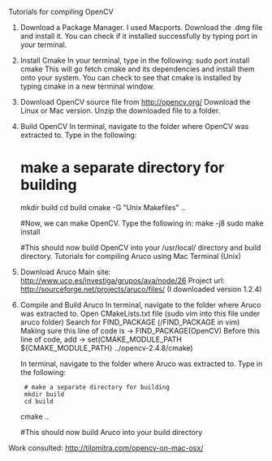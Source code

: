 Tutorials for compiling OpenCV

1. Download a Package Manager.
	I used Macports. Download the .dmg file and install it. You can check if it installed successfully by typing port in your terminal.
2. Install Cmake
	In your terminal, type in the following: sudo port install cmake
	This will go fetch cmake and its dependencies and install them onto your system. You can check to see that cmake is installed by typing cmake in a new terminal window.
3. Download OpenCV source file from http://opencv.org/
	Download the Linux or Mac version. Unzip the downloaded file to a folder.
4. Build OpenCV
	In terminal, navigate to the folder where OpenCV was extracted to. Type in the following:

	# make a separate directory for building
	mkdir build
	cd build
	cmake -G "Unix Makefiles" ..

	#Now, we can make OpenCV. Type the following in:
	make -j8
	sudo make install

	#This should now build OpenCV into your /usr/local/ directory and build directory.
Tutorials for compiling Aruco using Mac Terminal (Unix)

1. Download Aruco
	Main site: http://www.uco.es/investiga/grupos/ava/node/26
	Project url: http://sourceforge.net/projects/aruco/files/
	(I downloaded version 1.2.4)

2. Compile and Build Aruco
	In terminal, navigate to the folder where Aruco was extracted to.
	Open CMakeLists.txt file (sudo vim into this file under aruco folder)
	Search for FIND_PACKAGE (/FIND_PACKAGE in vim)
	Making sure this line of code is -> FIND_PACKAGE(OpenCV)
	Before this line of code, add -> set(CMAKE_MODULE_PATH ${CMAKE_MODULE_PATH} ../opencv-2.4.8/cmake)
	
	In terminal, navigate to the folder where Aruco was extracted to.
	Type in the following:

        # make a separate directory for building
        mkdir build
        cd build
	cmake ..

	#This should now build Aruco into your build directory


Work consulted: http://tilomitra.com/opencv-on-mac-osx/

